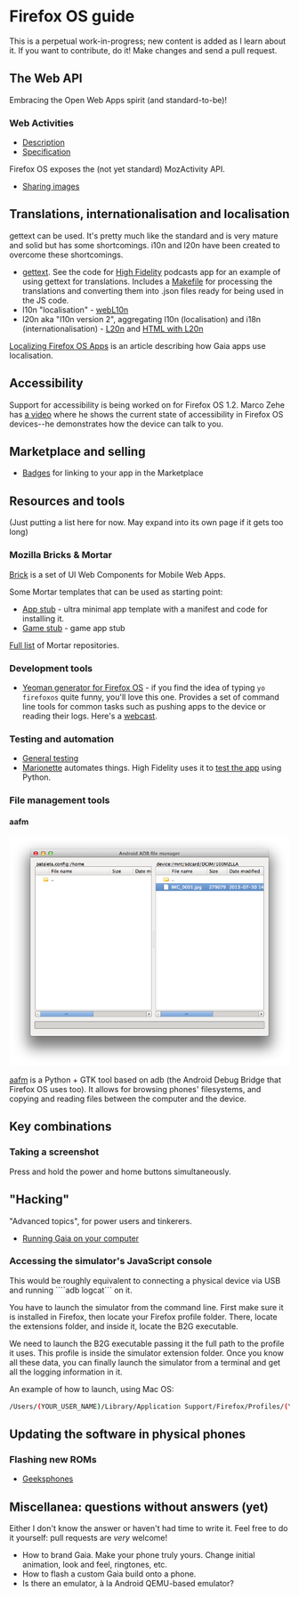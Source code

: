 # Firefox OS guide

This is a perpetual work-in-progress; new content is added as I learn about it. If you want to contribute, do it! Make changes and send a pull request.

## The Web API

Embracing the Open Web Apps spirit (and standard-to-be)!

### Web Activities

* [Description](https://developer.mozilla.org/en-US/docs/WebAPI/Web_Activities)
* [Specification](https://wiki.mozilla.org/WebAPI/WebActivities)

Firefox OS exposes the (not yet standard) MozActivity API.

* [Sharing images](chapters/webapi-activities-sharing-images.md)

## Translations, internationalisation and localisation

gettext can be used. It's pretty much like the standard and is very mature and solid but has some shortcomings. i10n and l20n have been created to overcome these shortcomings.

* [gettext](http://en.wikipedia.org/wiki/Gettext). See the code for [High Fidelity](https://github.com/mozilla/high-fidelity) podcasts app for an example of using gettext for translations. Includes a [Makefile](https://github.com/mozilla/high-fidelity/blob/master/Makefile) for processing the translations and converting them into .json files ready for being used in the JS code.
* l10n "localisation" - [webL10n](https://github.com/fabi1cazenave/webL10n)
* l20n aka "l10n version 2", aggregating l10n (localisation) and i18n (internationalisation) - [L20n](https://wiki.mozilla.org/L20n) and [HTML with L20n](https://wiki.mozilla.org/L20n/HTML)

[Localizing Firefox OS Apps](https://hacks.mozilla.org/2013/08/localizing-firefox-os-apps/) is an article describing how Gaia apps use localisation.

## Accessibility

Support for accessibility is being worked on for Firefox OS 1.2. Marco Zehe has [a video](http://www.marcozehe.de/2013/07/19/small-demo-video-about-firefox-os-accessibility/) where he shows the current state of accessibility in Firefox OS devices--he demonstrates how the device can talk to you.

## Marketplace and selling

* [Badges](https://assets.mozillalabs.com/Projects/Firefox%20Marketplace/Badges/) for linking to your app in the Marketplace

## Resources and tools

(Just putting a list here for now. May expand into its own page if it gets too long)

### Mozilla Bricks & Mortar

[Brick](http://mozilla.github.io/brick/) is a set of UI Web Components for Mobile Web Apps.

Some Mortar templates that can be used as starting point:

* [App stub](https://github.com/mozilla/mortar-app-stub) - ultra minimal app template with a manifest and code for installing it.
* [Game stub](https://github.com/mozilla/mortar-game-stub) - game app stub

[Full list](https://github.com/mozilla/mortar) of Mortar repositories.

### Development tools

* [Yeoman generator for Firefox OS](https://github.com/pdi-innovation/generator-firefoxos) - if you find the idea of typing ```yo firefoxos``` quite funny, you'll love this one. Provides a set of command line tools for common tasks such as pushing apps to the device or reading their logs. Here's a [webcast](http://www.youtube.com/watch?v=VOQVuAfCDHc).

### Testing and automation

* [General testing](https://developer.mozilla.org/en-US/docs/Mozilla/Firefox_OS/Platform/Testing)
* [Marionette](https://developer.mozilla.org/en-US/docs/Marionette) automates things. High Fidelity uses it to [test the app](https://github.com/mozilla/high-fidelity/blob/master/test/marionette/test_app.py) using Python.

### File management tools

#### aafm

![aafm exploring a Firefox OS phone](imgs/aafm-fxos.png)

[aafm](https://github.com/sole/aafm) is a Python + GTK tool based on adb (the Android Debug Bridge that Firefox OS uses too). It allows for browsing phones' filesystems, and copying and reading files between the computer and the device.

## Key combinations

### Taking a screenshot

Press and hold the power and home buttons simultaneously.

## "Hacking"

"Advanced topics", for power users and tinkerers.

* [Running Gaia on your computer](chapters/hacking-running-gaia-on-your-computer.md)

### Accessing the simulator's JavaScript console

This would be roughly equivalent to connecting a physical device via USB and running ````adb logcat``` on it.

You have to launch the simulator from the command line. First make sure it is installed in Firefox, then locate your Firefox profile folder. There, locate the extensions folder, and inside it, locate the B2G executable.

We need to launch the B2G executable passing it the full path to the profile it uses. This profile is inside the simulator extension folder. Once you know all these data, you can finally launch the simulator from a terminal and get all the logging information in it.

An example of how to launch, using Mac OS:

````bash
/Users/(YOUR_USER_NAME)/Library/Application Support/Firefox/Profiles/(YOUR_PROFILE_FOLDER)/extensions/r2d2b2g@mozilla.org/resources/r2d2b2g/data/mac64/B2G.app/Contents/MacOS/b2g --jsconsole --profile /Users/(YOUR_USER_NAME)/Library/Application Support/Firefox/Profiles/(YOUR_PROFILE_FOLDER)/extensions/r2d2b2g@mozilla.org/profile
````

## Updating the software in physical phones

### Flashing new ROMs

* [Geeksphones](http://downloads.geeksphone.com/)


## Miscellanea: questions without answers (yet)

Either I don't know the answer or haven't had time to write it. Feel free to do it yourself: pull requests are _very_ welcome!

* How to brand Gaia. Make your phone truly yours. Change initial animation, look and feel, ringtones, etc.
* How to flash a custom Gaia build onto a phone.
* Is there an emulator, à la Android QEMU-based emulator?
